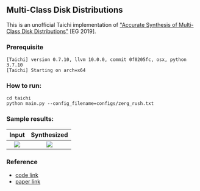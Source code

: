 ## Multi-Class Disk Distributions
This is an unofficial Taichi implementation of ["Accurate Synthesis of Multi-Class Disk Distributions"](https://hal.inria.fr/hal-02064699/file/Accurate_Synthesis_of_Multi_Class_Disk_Distributions%20%281%29.pdf) [EG 2019].

### Prerequisite
```
[Taichi] version 0.7.10, llvm 10.0.0, commit 0f0205fc, osx, python 3.7.10
[Taichi] Starting on arch=x64
```

<!-- ### Structure
* ```pure_cpp```: forked from [here](https://github.com/Helios77760/ASMCDD), but remove all opengl stuff to a pure cpp version, super simple to run.
* ```simpler_cpp```: an even simpler version compared with ```pure_cpp```, still improving.
* ```python```: a python/pytorch implementation from scratch, still working

### How to run C++:
* Compile
```
cd simpler_cpp
mkdir build
cd build
cmake ..
make
```

* Run a single scene:
```
./DiskProject ../configs/constrained.txt
```

* Run all scenes
```
../scripts/run_all.sh
```


### How to run Python:
```
cd python
python main.py
```
 -->

### How to run:
```
cd taichi
python main.py --config_filename=configs/zerg_rush.txt
```


### Sample results:

Input                      |  Synthesized
:-------------------------:|:-------------------------:
![](taichi/results/zerg_rush/target_element_ti.png)  |  ![](taichi/results/zerg_rush/output_element_ti_0.png)


### Reference
* [code link](https://github.com/Helios77760/ASMCDD)
* [paper link]()


